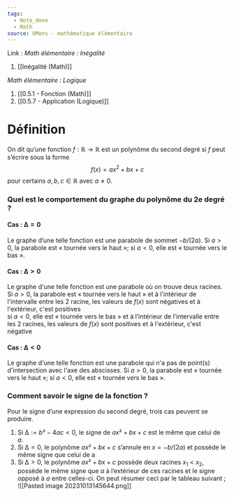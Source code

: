 ```yaml
---
tags:
  - Note_done
  - Math
source: UMons - mathématique élémentaire
---
```


Link : 
_Math élémentaire : Inégalité_
1. [[Inégalité (Math)]]

_Math élémentaire : Logique_
1. [[0.5.1 - Fonction (Math)]]
2. [[0.5.7 - Application (Logique)]]
# Définition
On dit qu’une fonction $f : \mathbb{R} → \mathbb{R}$ est un polynôme du second degré si $f$ peut s’écrire sous la forme $$f(x) = ax^2 +bx+c$$pour certains $a, b, c ∈ \mathbb{R}$ avec $a ≠ 0$. 

### Quel est le comportement du graphe du polynôme du 2e degré ?
#### Cas : $∆ = 0$
Le graphe d’une telle fonction est une parabole de sommet $−b/(2a)$. 
Si $a > 0$, la parabole est « tournée vers le haut »; 
si $a < 0$, elle est « tournée vers le bas ».

#### Cas : $∆ > 0$ 
Le graphe d'une telle fonction est une parabole où on trouve deux racines.
Si $a > 0$, la parabole est « tournée vers le haut » et à l'intérieur de l'intervalle entre les 2 racine, les valeurs de $f(x)$ sont négatives et à l'extérieur, c'est positives  
si $a < 0$, elle est « tournée vers le bas » et à l’intérieur de l’intervalle entre les 2 racines, les valeurs de $f(x)$ sont positives et à l'extérieur, c'est négative

#### Cas : $∆ < 0$ 
Le graphe d'une telle fonction est une parabole qui n'a pas de point(s) d'intersection avec l'axe des abscisses. 
Si $a > 0$, la parabole est « tournée vers le haut »; 
si $a < 0$, elle est « tournée vers le bas ».

### Comment savoir le signe de la fonction ?
Pour le signe d’une expression du second degré, trois cas peuvent se produire.
1. Si $∆ := b²−4ac < 0$, le signe de $ax²+bx+c$ est le même que celui de $a$.
2. Si $∆ = 0$, le polynôme $ax²+bx+c$ s’annule en $x = −b/(2a)$ et possède le même signe que celui de a
3. Si $∆ > 0$, le polynôme $ax²+bx+c$ possède deux racines $x_1$ < $x_2$, possède le même signe que $a$ à l’extérieur de ces racines et le signe opposé à $a$ entre celles-ci. 
On peut résumer ceci par le tableau suivant ; ![[Pasted image 20231013145644.png]]

